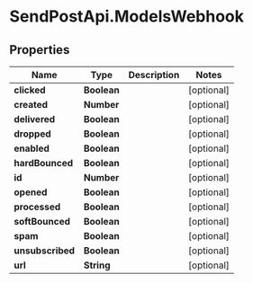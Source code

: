 # SendPostApi.ModelsWebhook

## Properties
Name | Type | Description | Notes
------------ | ------------- | ------------- | -------------
**clicked** | **Boolean** |  | [optional] 
**created** | **Number** |  | [optional] 
**delivered** | **Boolean** |  | [optional] 
**dropped** | **Boolean** |  | [optional] 
**enabled** | **Boolean** |  | [optional] 
**hardBounced** | **Boolean** |  | [optional] 
**id** | **Number** |  | [optional] 
**opened** | **Boolean** |  | [optional] 
**processed** | **Boolean** |  | [optional] 
**softBounced** | **Boolean** |  | [optional] 
**spam** | **Boolean** |  | [optional] 
**unsubscribed** | **Boolean** |  | [optional] 
**url** | **String** |  | [optional] 


